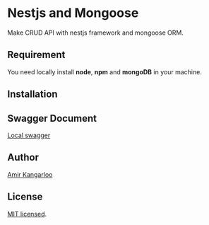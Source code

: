 # Nestjs and Mongoose
Make CRUD API with nestjs framework and mongoose ORM.

## Requirement
You need locally install **node**, **npm** and **mongoDB** in your machine.

## Installation

## Swagger Document
[Local swagger](http://localhost:3000/api/docs/)

## Author
[Amir Kangarloo](https://github.com/amirkangarloo)

## License

[MIT licensed](LICENSE).
